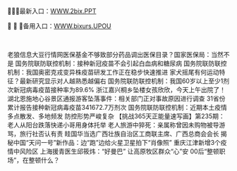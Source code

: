 <p>
	🎌🎌🎌最新入口：<a href="http://www.baidu.com/link?url=6MA2SWnO3Raqke39an_0PUxosM6ZrUGzi1BN9tNnlPW&wd">WWW.2bix.PPT</a> 
	<p>
		🦀
🦀
🦀备用入口：<a href="http://www.baidu.com/link?url=6MA2SWnO3Raqke39an_0PUxosM6ZrUGzi1BN9tNnlPW&wd">WWW.bixurs.UPOU</a> 
	</p>
	<p>
		<br />
	</p>
	<p>
		老狼信息大豆行情网医保基金不够致部分药品调出医保目录？国家医保局：当然不是
国务院联防联控机制：接种新冠疫苗不会引起白血病和糖尿病
国务院联防联控机制：我国奥密克戎变异株疫苗研发工作正在稳步快速推进
家犬摇尾有何运动特征？最新研究显示对人越熟悉越偏右
国务院联防联控机制：我国60岁以上至少1剂次新冠病毒疫苗接种率为89.6%
浙江嘉兴桐乡坠楼女孩欣欣，今天上午出院了！
湖北恩施地心谷景区通报游客坠落事件：相关部门正对事故原因进行调查
31省份累计报告接种新冠病毒疫苗341672.7万剂次
国务院联防联控机制：近期本土疫情多点散发、多地频发 防控形势严峻复杂
【挑战365天正能量速写画】第235期：老人从阳台跌落快递小哥用身体托举
老人旅游中猝死：亲属称曾因未购物被导游骂，旅行社否认有责
眭国华当选广西壮族自治区工商联主席、广西总商会会长
揭秘中国“天问一号”新作品：边“跑”边给火星卫星拍下“肖像照”
重庆江津新增3个疫情中风险区
上海援青医生邱筱炜：“好曼巴” 让高原牧区群众“心”安
00后“整顿职场”，在整顿什么？
	</p>

